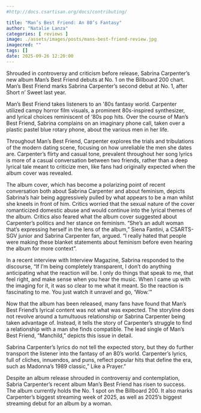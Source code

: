 ```yaml
---
#http://docs.csartisan.org/docs/contributing/

title: "Man’s Best Friend: An 80’s Fantasy"
author: "Natalie Lanza"
categories: [ reviews ]
image: ./assets/images/posts/mans-best-friend-review.jpg
imagecred: ""
tags: []
date: 2025-09-26 12:20:00
---
```

Shrouded in controversy and criticism before release, Sabrina Carpenter’s new album Man’s Best Friend debuts at No. 1 on the Billboard 200 chart. Man’s Best Friend marks Sabrina Carpenter’s second debut at No. 1, after Short n’ Sweet last year. 

Man’s Best Friend takes listeners to an '80s fantasy world. Carpenter utilized campy horror film visuals, a prominent 80s-inspired synthesizer, and lyrical choices reminiscent of ‘80s pop hits. Over the course of Man’s Best Friend, Sabrina complains on an imaginary phone call, taken over a plastic pastel blue rotary phone, about the various men in her life. 

Throughout Man’s Best Friend, Carpenter explores the trials and tribulations of the modern dating scene, focusing on how unreliable the men she dates are. Carpenter’s flirty and casual tone, prevalent throughout her song lyrics is more of a casual conversation between two friends, rather than a deep lyrical tale meant to criticize men, like fans had originally expected when the album cover was revealed.

The album cover, which has become a polarizing point of recent conversation both about Sabrina Carpenter and about feminism, depicts Sabrina’s hair being aggressively pulled by what appears to be a man whilst she kneels in front of him. Critics worried that the sexual nature of the cover romanticized domestic abuse and would continue into the lyrical themes of the album. Critics also feared what the album cover suggested about Carpenter’s politics and her stance on feminism. “She’s an adult woman that’s expressing herself in the lens of the album,” Siena Fantini, a CSARTS-SGV junior and Sabrina Carpenter fan, argued. “I really hated that people were making these blanket statements about feminism before even hearing the album for more context”. 

In a recent interview with Interview Magazine, Sabrina responded to the discourse, “If I’m being completely transparent, I don’t do anything anticipating what the reaction will be. I only do things that speak to me, that feel right, and make sense when you hear the music. When I came up with the imaging for it, it was so clear to me what it meant. So the reaction is fascinating to me. You just watch it unravel and go, ‘Wow.’” 

Now that the album has been released, many fans have found that Man’s Best Friend’s lyrical content was not what was expected. The storyline does not revolve around a tumultuous relationship or Sabrina Carpenter being taken advantage of. Instead, it tells the story of Carpenter’s struggle to find a relationship with a man she finds compatible. The lead single of Man’s Best Friend, “Manchild,” depicts this issue in detail. 

Sabrina Carpenter’s lyrics do not tell the expected story, but they do further transport the listener into the fantasy of an 80’s world. Carpenter’s lyrics, full of cliches, innuendos, and puns, reflect popular hits that define the era, such as Madonna’s 1989 classic,” Like a Prayer.”

Despite an album release shrouded in controversy and contemplation, Sabria Carpenter’s recent album Man’s Best Friend has risen to success. The album currently holds the No. 1 spot on the Billboard 200. It also marks Carpenter’s biggest streaming week of 2025, as well as 2025’s biggest streaming debut for an album by a woman.